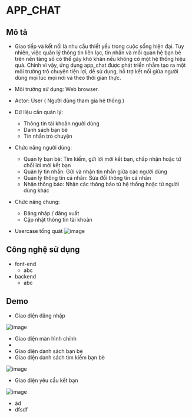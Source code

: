 # APP_CHAT

## Mô tả
- Giao tiếp và kết nối là nhu cầu thiết yếu trong cuộc sống hiện đại. Tuy nhiên, việc quản lý thông tin liên lạc, tin nhắn và mối quan hệ bạn bè trên nền tảng số có thể gây khó khăn nếu không có một hệ thống hiệu quả. Chính vì vậy, ứng dụng app_chat được phát triển nhằm tạo ra một môi trường trò chuyện tiện lợi, dễ sử dụng, hỗ trợ kết nối giữa người dùng mọi lúc mọi nơi và theo thời gian thực.
- Môi trường sử dụng: Web browser.
- Actor: User ( Người dùng tham gia hệ thống )
- Dữ liệu cần quản lý:
  - Thông tin tài khoản người dùng
  - Danh sách bạn bè
  - Tin nhắn trò chuyện

- Chức năng người dùng:
  - Quản lý bạn bè: Tìm kiếm, gửi lời mời kết bạn, chấp nhận hoặc từ chối lời mời kết bạn
  - Quản lý tin nhắn: Gửi và nhận tin nhắn giữa các người dùng
  - Quản lý thông tin cá nhân: Sửa đổi thông tin cá nhân
  - Nhận thông báo: Nhận các thông báo từ hệ thống hoặc từ người dùng khác
- Chức năng chung:
  - Đăng nhập / đăng xuất
  - Cập nhật thông tin tài khoản
- Usercase tổng quát
![image](https://github.com/user-attachments/assets/d33d866b-d66e-4f00-91cd-c7bfa81516bf)

## Công nghệ sử dụng
- font-end
  - abc 
- backend
  - abc
## Demo
- Giao diện đăng nhập

![image](https://github.com/user-attachments/assets/05ca040e-1806-436d-8b28-bdc3edf3f977)


- Giao diện màn hình chính
- 
- Giao diện danh sách bạn bè
- Giao diện danh sách tìm kiếm bạn bè

![image](https://github.com/user-attachments/assets/c1f05668-8c90-494e-9549-2a6d316d1e21)

- Giao diện yêu cầu kết bạn

![image](https://github.com/user-attachments/assets/d5af71e6-f9dc-49d3-9837-ef4dd83f5657)

- àd
- dfsdf

